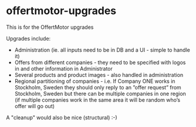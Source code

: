 # offertmotor-upgrades

This is for the OffertMotor upgrades

Upgrades include:
* Administration (ie. all inputs need to be in DB and a UI - simple to handle it)
* Offers from different companies - they need to be specified with logos in and other information in Administrator
* Several products and product images - also handled in administration
* Regional partitioning of companies - i.e. If Company ONE works in Stockholm, Sweden they should only reply to an ”offer request” from Stockholm, Sweden but there can be multiple companies in one region (if multiple companies work in the same area it will be random who’s offer will go out)

A "cleanup" would also be nice (structural) :-)
